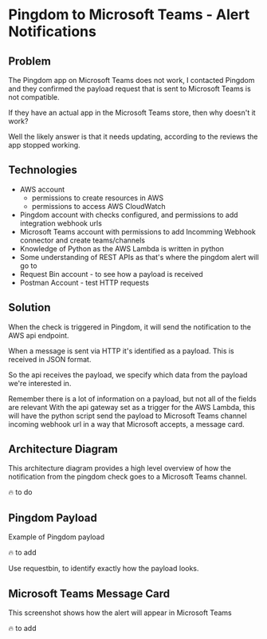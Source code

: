 # Pingdom to Microsoft Teams - Alert Notifications

## Problem 
The Pingdom app on Microsoft Teams does not work, I contacted Pingdom and they confirmed the payload request that is sent to Microsoft Teams is not compatible.

If they have an actual app in the Microsoft Teams store, then why doesn't it work?

Well the likely answer is that it needs updating, according to the reviews the app stopped working. 

## Technologies
- AWS account
  - permissions to create resources in AWS
  - permissions to access AWS CloudWatch
- Pingdom account with checks configured, and permissions to add integration webhook urls
- Microsoft Teams account with permissions to add Incomming Webhook connector and create teams/channels
- Knowledge of Python as the AWS Lambda is written in python
- Some understanding of REST APIs as that's where the pingdom alert will go to
- Request Bin account - to see how a payload is received
- Postman Account - test HTTP requests

## Solution
When the check is triggered in Pingdom, it will send the notification to the AWS api endpoint. 

When a message is sent via HTTP it's identified as a payload. This is received in JSON format.  

So the api receives the payload, we specify which data from the payload we're interested in. 

Remember there is a lot of information on a payload, but not all of the fields are relevant
With the api gateway set as a trigger for the AWS Lambda, 
this will have the python script send the payload to Microsoft Teams channel incoming webhook url in a way that Microsoft accepts, a message card.  

## Architecture Diagram

This architecture diagram provides a high level overview of how the notification from the pingdom check goes to a Microsoft Teams channel. 

:fire: to do

## Pingdom Payload

Example of Pingdom payload 

:fire: to add

Use requestbin, to identify exactly how the payload looks. 

## Microsoft Teams Message Card

This screenshot shows how the alert will appear in Microsoft Teams 

:fire: to add
